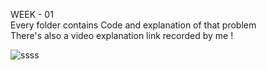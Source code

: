 WEEK - 01 <br>
Every folder contains Code and explanation of that problem <br>
There's also a video explanation link recorded by me ! <br>



![ssss](https://user-images.githubusercontent.com/45636041/160425982-39119c00-9a7b-4a65-af89-2428edd0c757.PNG)
